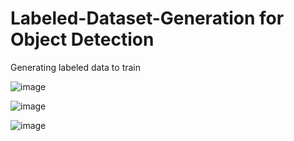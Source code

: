 # Labeled-Dataset-Generation for Object Detection

Generating labeled data to train

![image](https://github.com/smtakn44/Labeled-Dataset-Generation-for-Object-Detection/assets/96833901/df7c3413-9f4c-424c-8169-181cb823f5dd)

![image](https://github.com/smtakn44/Labeled-Dataset-Generation-for-Object-Detection/assets/96833901/9443c98b-17db-429a-b98f-967e90cf695d)

![image](https://github.com/smtakn44/Labeled-Dataset-Generation-for-Object-Detection/assets/96833901/8e01c68a-2d43-4cbe-aa7c-1551635290ba)

